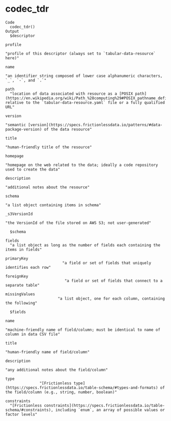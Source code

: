 # codec_tdr

    Code
      codec_tdr()
    Output
      $descriptor
                                                                                                                                                                                                                     profile 
                                                                                                                                                   "profile of this descriptor (always set to `tabular-data-resource` here)" 
                                                                                                                                                                                                                        name 
                                                                                                                                    "an identifier string composed of lower case alphanumeric characters, `_`, `-`, and `.`" 
                                                                                                                                                                                                                        path 
      "location of data associated with resource as a [POSIX path](https://en.wikipedia.org/wiki/Path_%28computing%29#POSIX_pathname_definition) relative to the `tabular-data-resource.yaml` file or a fully qualified URL" 
                                                                                                                                                                                                                     version 
                                                                                                                 "semantic [version](https://specs.frictionlessdata.io/patterns/#data-package-version) of the data resource" 
                                                                                                                                                                                                                       title 
                                                                                                                                                                                      "human-friendly title of the resource" 
                                                                                                                                                                                                                    homepage 
                                                                                                                                "homepage on the web related to the data; ideally a code repository used to create the data" 
                                                                                                                                                                                                                 description 
                                                                                                                                                                                       "additional notes about the resource" 
                                                                                                                                                                                                                      schema 
                                                                                                                                                                                  "a list object containing items in schema" 
                                                                                                                                                                                                                _s3VersionId 
                                                                                                                                                            "the VersionId of the file stored on AWS S3; not user-generated" 
      
      $schema
                                                                                   fields 
      "a list object as long as the number of fields each containing the items in fields" 
                                                                               primaryKey 
                             "a field or set of fields that uniquely identifies each row" 
                                                                               foreignKey 
                              "a field or set of fields that connect to a separate table" 
                                                                            missingValues 
                           "a list object, one for each column, containing the following" 
      
      $fields
                                                                                                                                                           name 
                                                                  "machine-friendly name of field/column; must be identical to name of column in data CSV file" 
                                                                                                                                                          title 
                                                                                                                          "human-friendly name of field/column" 
                                                                                                                                                    description 
                                                                                                                  "any additional notes about the field/column" 
                                                                                                                                                           type 
                   "[Frictionless type](https://specs.frictionlessdata.io/table-schema/#types-and-formats) of the field/column (e.g., string, number, boolean)" 
                                                                                                                                                    constraints 
      "[Frictionless constraints](https://specs.frictionlessdata.io/table-schema/#constraints), including `enum`, an array of possible values or factor levels" 
      

